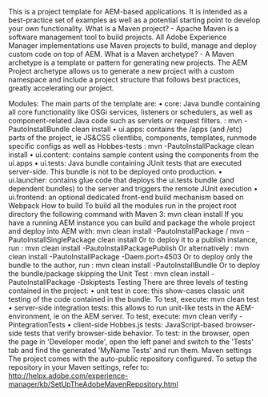This is a project template for AEM-based applications. It is intended as a best-practice set of examples as well as a potential starting point to develop your own functionality.
What is a Maven project? - Apache Maven is a software management tool to build projects. All Adobe Experience Manager implementations use Maven projects to build, manage and deploy custom code on top of AEM.
What is a Maven archetype? - A Maven archetype is a template or pattern for generating new projects. The AEM Project archetype allows us to generate a new project with a custom namespace and include a project structure that follows best practices, greatly accelerating our project.

Modules:
The main parts of the template are:
• core: Java bundle containing all core functionality like OSGi services, listeners or schedulers, as well as component-related Java code such as servlets or request filters. : mvn -PautoInstallBundle clean install
• ui.apps: contains the /apps (and /etc) parts of the project, ie JS&CSS clientlibs, components, templates, runmode specific configs as well as Hobbes-tests : mvn -PautoInstallPackage clean install 
• ui.content: contains sample content using the components from the ui.apps
• ui.tests: Java bundle containing JUnit tests that are executed server-side. This bundle is not to be deployed onto production.
• ui.launcher: contains glue code that deploys the ui.tests bundle (and dependent bundles) to the server and triggers the remote JUnit execution
• ui.frontend: an optional dedicated front-end build mechanism based on Webpack
How to build
To build all the modules run in the project root directory the following command with Maven 3: mvn clean install
If you have a running AEM instance you can build and package the whole project and deploy into AEM with: mvn clean install -PautoInstallPackage / mvn -PautoInstallSinglePackage clean install
Or to deploy it to a publish instance, run : mvn clean install -PautoInstallPackagePublish
Or alternatively : mvn clean install -PautoInstallPackage -Daem.port=4503
Or to deploy only the bundle to the author, run : mvn clean install -PautoInstallBundle
Or to deploy the bundle/package skipping the Unit Test :  mvn clean install -PautoInstallPackage -Dskiptests
Testing
There are three levels of testing contained in the project:
• unit test in core: this show-cases classic unit testing of the code contained in the bundle. To test, execute: mvn clean test
• server-side integration tests: this allows to run unit-like tests in the AEM-environment, ie on the AEM server. To test, execute: mvn clean verify -PintegrationTests
• client-side Hobbes.js tests: JavaScript-based browser-side tests that verify browser-side behavior. To test:
in the browser, open the page in 'Developer mode', open the left panel and switch to the 'Tests' tab and find the generated 'MyName Tests' and run them.
Maven settings
The project comes with the auto-public repository configured. To setup the repository in your Maven settings, refer to:
http://helpx.adobe.com/experience-manager/kb/SetUpTheAdobeMavenRepository.html

